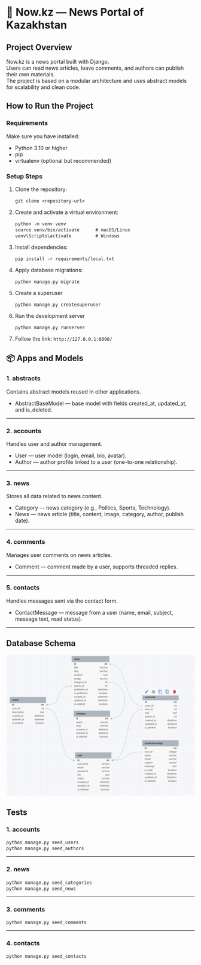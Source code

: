 # 📰 Now.kz — News Portal of Kazakhstan

## Project Overview

Now.kz is a news portal built with Django.  
Users can read news articles, leave comments, and authors can publish their own materials.  
The project is based on a modular architecture and uses abstract models for scalability and clean code.


## How to Run the Project

### Requirements

Make sure you have installed:
- Python 3.10 or higher
- pip
- virtualenv (optional but recommended)

### Setup Steps

1. Clone the repository:

    ```
    git clone <repository-url>
    ```

2. Create and activate a virtual environment:

    ```
    python -m venv venv
    source venv/bin/activate      # macOS/Linux  
    venv\Scripts\activate         # Windows
    ```

3. Install dependencies:

    ```
    pip install -r requirements/local.txt
    ```

4. Apply database migrations:

    ```
    python manage.py migrate
    ```

5. Create a superuser

    ```
    python manage.py createsuperuser
    ```

6. Run the development server

    ```
    python manage.py runserver
    ```

7. Follow the link: `http://127.0.0.1:8000/`

## 📦 Apps and Models

### 1. abstracts  
Contains abstract models reused in other applications.  
- AbstractBaseModel — base model with fields created_at, updated_at, and is_deleted.

---

### 2. accounts  
Handles user and author management.  
- User — user model (login, email, bio, avatar).  
- Author — author profile linked to a user (one-to-one relationship).

---

### 3. news  
Stores all data related to news content.  
- Category — news category (e.g., Politics, Sports, Technology).  
- News — news article (title, content, image, category, author, publish date).

---

### 4. comments  
Manages user comments on news articles.  
- Comment — comment made by a user, supports threaded replies.

---

### 5. contacts  
Handles messages sent via the contact form.  
- ContactMessage — message from a user (name, email, subject, message text, read status).

---

## Database Schema

![Database Schema](dbScheme.png) 

## Tests

### 1. accounts  

```
python manage.py seed_users
python manage.py seed_authors
```

---

### 2. news  

```
python manage.py seed_categories
python manage.py seed_news
```

---

### 3. comments  
```
python manage.py seed_comments
```

---

### 4. contacts  

```
python manage.py seed_contacts
```